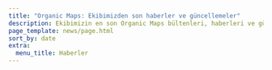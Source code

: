 ```yaml
---
title: "Organic Maps: Ekibimizden son haberler ve güncellemeler"
description: Ekibimizin en son Organic Maps bültenleri, haberleri ve güncellemeleri ile iletişimde kalın
page_template: news/page.html
sort_by: date
extra:
  menu_title: Haberler
---
```

